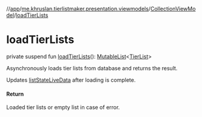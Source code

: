 //[app](../../../index.md)/[me.khruslan.tierlistmaker.presentation.viewmodels](../index.md)/[CollectionViewModel](index.md)/[loadTierLists](load-tier-lists.md)

# loadTierLists

private suspend fun [loadTierLists](load-tier-lists.md)(): [MutableList](https://kotlinlang.org/api/latest/jvm/stdlib/kotlin.collections/-mutable-list/index.html)&lt;[TierList](../../me.khruslan.tierlistmaker.data.models.tierlist/-tier-list/index.md)&gt;

Asynchronously loads tier lists from database and returns the result.

Updates [listStateLiveData](list-state-live-data.md) after loading is complete.

#### Return

Loaded tier lists or empty list in case of error.
